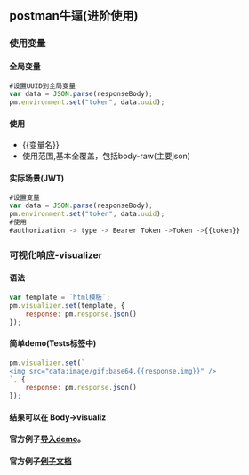## postman牛逼(进阶使用)

### 使用变量
#### 全局变量
```javascript
#设置UUID到全局变量
var data = JSON.parse(responseBody);
pm.environment.set("token", data.uuid);
```
#### 使用
- {{变量名}}
- 使用范围,基本全覆盖，包括body-raw(主要json)

#### 实际场景(JWT)
```javascript
#设置变量
var data = JSON.parse(responseBody);
pm.environment.set("token", data.uuid);
#使用
#authorization -> type -> Bearer Token ->Token ->{{token}}
```

### 可视化响应-visualizer  
#### 语法
```javascript
var template = `html模板`;
pm.visualizer.set(template, {
    response: pm.response.json()
});
```

#### 简单demo(Tests标签中)
```javascript
pm.visualizer.set(`
<img src="data:image/gif;base64,{{response.img}}" />
`, {
    response: pm.response.json()
});
```

#### 结果可以在 Body->visualiz
#### 官方例子[导入demo](https://app.getpostman.com/run-collection/4e3ee3d03f6e2e7fc250?_ga=2.59246893.1882791416.1610887768-1850767576.1610887768)。
#### 官方例子[例子文档](https://learning.postman.com/docs/sending-requests/visualizer/#adding-visualizer-code)

